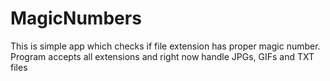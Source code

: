 # MagicNumbers

This is simple app which checks if file extension has proper magic number.
Program accepts all extensions and right now handle JPGs, GIFs and TXT files
